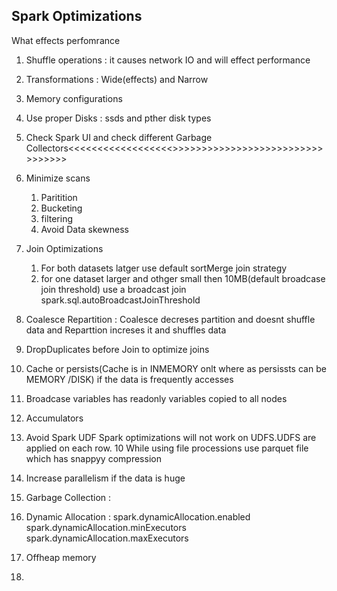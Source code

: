 ## Spark Optimizations 
What effects perfomrance 
1. Shuffle operations : it causes network IO and will effect performance
2. Transformations : Wide(effects) and Narrow
3. Memory configurations
4. Use proper Disks : ssds and pther disk types

1. Check Spark UI and check different Garbage Collectors<<<<<<<<<<<<<<<<<<<Read about this >>>>>>>>>>>>>>>>>>>>>>>>>>>>>>>>>>
2. Minimize scans
   1. Paritition
   2. Bucketing
   3. filtering
   4. Avoid Data skewness
3. Join Optimizations
    1. For both datasets latger use default sortMerge join strategy
    2. for one dataset larger and othger small then 10MB(default broadcase join threshold) use a broadcast join
       spark.sql.autoBroadcastJoinThreshold
4. Coalesce Repartition : Coalesce decreses partition and doesnt shuffle data and Reparttion increses it and shuffles data
5. DropDuplicates before Join to optimize joins
6. Cache or persists(Cache is in INMEMORY onlt where as persissts can be MEMORY /DISK) if the data is frequently accesses
7. Broadcase variables has readonly variables copied to all nodes
8. Accumulators
9. Avoid Spark UDF
   Spark optimizations will not work on UDFS.UDFS are applied on each row.
10 While using file processions use parquet file which has snappyy compression
11. Increase parallelism if the data is huge
12. Garbage Collection :
13. Dynamic Allocation : 
spark.dynamicAllocation.enabled	
spark.dynamicAllocation.minExecutors	
spark.dynamicAllocation.maxExecutors
14. Offheap memory
15. 
